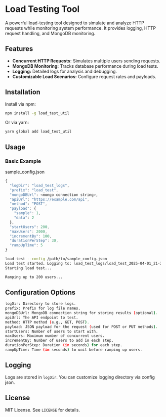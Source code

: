 # Load Testing Tool

A powerful load-testing tool designed to simulate and analyze HTTP requests while monitoring system performance. It provides logging, HTTP request handling, and MongoDB monitoring.

## Features

- **Concurrent HTTP Requests:** Simulates multiple users sending requests.
- **MongoDB Monitoring:** Tracks database performance during load tests.
- **Logging:** Detailed logs for analysis and debugging.
- **Customizable Load Scenarios:** Configure request rates and payloads.

## Installation

Install via npm:

```sh
npm install -g load_test_util
```

Or via yarn:

```sh
yarn global add load_test_util
```

## Usage

### Basic Example

sample_config.json
```js
{
  "logDir": "load_test_logs",
  "prefix": "load_test",
  "mongoDBUrl": <mongo connection string>,
  "apiUrl": "https://example.com/api",
  "method": "POST",
  "payload": {
    "sample": 1,
    "data": 2
  },
  "startUsers": 200,
  "maxUsers": 2000,
  "incrementBy": 100,
  "durationPerStep": 30,
  "rampUpTime": 5
}
```

```sh
load-test --config /path/to/sample_config.json
Load test started. Logging to: load_test_logs/load_test_2025-04-01_21-35-53-568.txt
Starting load test...

Ramping up to 200 users...
```
## Configuration Options

```sh
logDir: Directory to store logs.
prefix: Prefix for log file names.
mongoDBUrl: MongoDB connection string for storing results (optional).
apiUrl: The API endpoint to test.
method: HTTP method (e.g., GET, POST).
payload: JSON payload for the request (used for POST or PUT methods).
startUsers: Number of users to start with.
maxUsers: Maximum number of concurrent users.
incrementBy: Number of users to add in each step.
durationPerStep: Duration (in seconds) for each step.
rampUpTime: Time (in seconds) to wait before ramping up users.
```
## Logging

Logs are stored in `logDir`. You can customize logging directory via config json.

## License

MIT License. See `LICENSE` for details.

